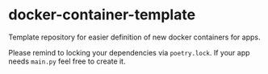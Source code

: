 # docker-container-template
Template repository for easier definition of new docker containers for apps.

Please remind to locking your dependencies via `poetry.lock`. If your app needs `main.py` feel free to create it.

